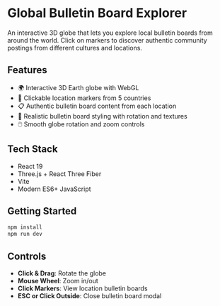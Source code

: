 # Global Bulletin Board Explorer

An interactive 3D globe that lets you explore local bulletin boards from around the world. Click on markers to discover authentic community postings from different cultures and locations.

## Features

- 🌍 Interactive 3D Earth globe with WebGL
- 📍 Clickable location markers from 5 countries
- 📋 Authentic bulletin board content from each location
- 🎨 Realistic bulletin board styling with rotation and textures
- 🖱️ Smooth globe rotation and zoom controls

## Tech Stack

- React 19
- Three.js + React Three Fiber
- Vite
- Modern ES6+ JavaScript

## Getting Started

```bash
npm install
npm run dev
```

## Controls

- **Click & Drag**: Rotate the globe
- **Mouse Wheel**: Zoom in/out  
- **Click Markers**: View location bulletin boards
- **ESC or Click Outside**: Close bulletin board modal
